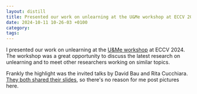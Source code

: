 ```yaml
---
layout: distill
title: Presented our work on unlearning at the U&Me workshop at ECCV 2024
date: 2024-10-11 10-26-03 +0100
category:
tags:
---
```


I presented our work on unlearning at the [U&Me workshop](https://sites.google.com/view/u-and-me-workshop) at ECCV 2024. The workshop was a great opportunity to discuss the latest research on unlearning and to meet other researchers working on similar topics.

Frankly the highlight was the invited talks by David Bau and Rita Cucchiara. [They both shared their slides](https://sites.google.com/view/u-and-me-workshop/schedule), so there's no reason for me post pictures here.
